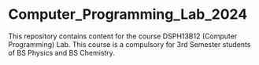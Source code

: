 # Computer_Programming_Lab_2024
This repository contains content for the course DSPH13B12 (Computer Programming) Lab. This course is a compulsory for 3rd Semester students of BS Physics and BS Chemistry.

